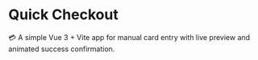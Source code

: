 # Quick Checkout
💳 A simple Vue 3 + Vite app for manual card entry with live preview and animated success confirmation.